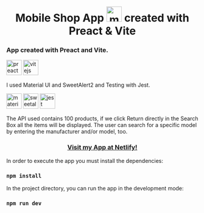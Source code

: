 <h1 align="center">Mobile Shop App <img src="https://icon-library.com/images/icon-for-mobile/icon-for-mobile-27.jpg" alt="music-app" width="40" height="40" /> created with Preact & Vite</h1>

<h3>App created with Preact and Vite.</h3> 
<p>
<img src="https://preactjs.com/assets/app-icon.png" alt="preact" width="40" height="40" />
<img src="https://vectorwiki.com/images/bjlcA__vitejs.svg" alt="vitejs" width="40" height="40" />
</p>

I used Material UI and SweetAlert2 and Testing with Jest.
<p>
<img src="https://v4.material-ui.com/static/logo.png" alt="materialui" width="40" height="40" />
<img src="https://raw.githubusercontent.com/sweetalert2/sweetalert2/HEAD/assets/swal2-logo.png" alt="sweetalert2" height="40" />
<img src="https://www.vectorlogo.zone/logos/jestjsio/jestjsio-icon.svg" alt="jest" width="40" height="40" /> 
</p>

The API used contains 100 products, if we click Return directly in the Search Box all the items will be displayed. 
The user can search for a specific model by entering the manufacturer and/or model, too.


<a href="https://trassi-mobile-shop.netlify.app/home"><h3 align="center">Visit my App at Netlify!</h3></a>


In order to execute the app you must install the dependencies:

### `npm install`

In the project directory, you can run the app in the development mode:

### `npm run dev`